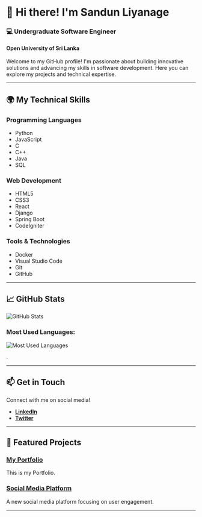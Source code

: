 # 👋 Hi there! I'm Sandun Liyanage

### 💻 Undergraduate Software Engineer
#### Open University of Sri Lanka

Welcome to my GitHub profile! I'm passionate about building innovative solutions and advancing my skills in software development. Here you can explore my projects and technical expertise.

---

## 🌍 My Technical Skills

### Programming Languages
- Python
- JavaScript
- C
- C++
- Java
- SQL

### Web Development
- HTML5
- CSS3
- React
- Django
- Spring Boot
- CodeIgniter

### Tools & Technologies
- Docker
- Visual Studio Code
- Git
- GitHub

---

## 📈 GitHub Stats
![GitHub Stats](https://github-readme-stats.vercel.app/api?username=Sandun441&show_icons=true&theme=tokyonight)
<h3 align="left">Most Used Languages:</h3>
<p><img align="center" src="https://github-readme-stats.vercel.app/api/top-langs/?username=Sandun441&layout=compact&theme=default" alt="Most Used Languages" /></p>.


---

## 📫 Get in Touch

Connect with me on social media!
- **[LinkedIn](https://www.linkedin.com/in/sandun-bandara-1477212a7/)**
- **[Twitter](https://x.com/sandunLiyanage_?t=gbx28SIhKg11LwObIMmn6g&s=09)**

---

## 📜 Featured Projects

###  [My Portfolio](https://github.com/Sandun441/travel-agency)
This is my Portfolio.

###  [Social Media Platform](https://github.com/Sandun441/social-media-platform)
A new social media platform focusing on user engagement.

---
